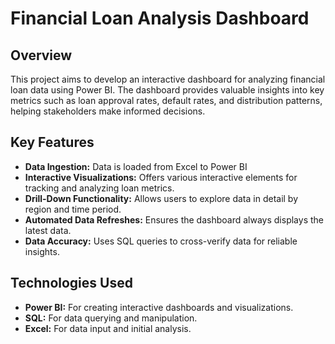 # Financial Loan Analysis Dashboard

## Overview

This project aims to develop an interactive dashboard for analyzing financial loan data using Power BI. The dashboard provides valuable insights into key metrics such as loan approval rates, default rates, and distribution patterns, helping stakeholders make informed decisions.

## Key Features

- **Data Ingestion:** Data is loaded from Excel to Power BI 
- **Interactive Visualizations:** Offers various interactive elements for tracking and analyzing loan metrics.
- **Drill-Down Functionality:** Allows users to explore data in detail by region and time period.
- **Automated Data Refreshes:** Ensures the dashboard always displays the latest data.
- **Data Accuracy:** Uses SQL queries to cross-verify data for reliable insights.

## Technologies Used

- **Power BI:** For creating interactive dashboards and visualizations.
- **SQL:** For data querying and manipulation.
- **Excel:** For data input and initial analysis.

